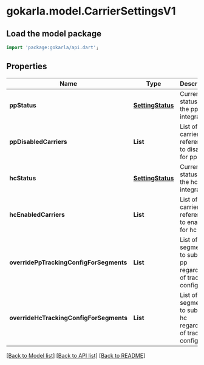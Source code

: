 # gokarla.model.CarrierSettingsV1

## Load the model package
```dart
import 'package:gokarla/api.dart';
```

## Properties
Name | Type | Description | Notes
------------ | ------------- | ------------- | -------------
**ppStatus** | [**SettingStatus**](SettingStatus.md) | Current status of the pp integration | [optional] [default to SettingStatus.live]
**ppDisabledCarriers** | **List<String>** | List of carrier references to disable for pp | [optional] [default to const []]
**hcStatus** | [**SettingStatus**](SettingStatus.md) | Current status of the hc integration | [optional] [default to SettingStatus.live]
**hcEnabledCarriers** | **List<String>** | List of carrier references to enable for hc | [optional] [default to const []]
**overridePpTrackingConfigForSegments** | **List<String>** | List of segments to submit to pp regardless of tracking config | [optional] [default to const []]
**overrideHcTrackingConfigForSegments** | **List<String>** | List of segments to submit to hc regardless of tracking config | [optional] [default to const []]

[[Back to Model list]](../README.md#documentation-for-models) [[Back to API list]](../README.md#documentation-for-api-endpoints) [[Back to README]](../README.md)


